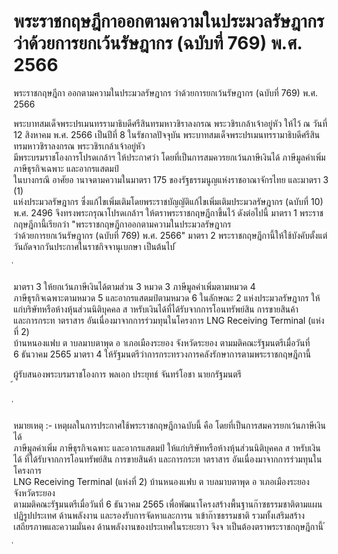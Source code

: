 
# พระราชกฤษฎีกาออกตามความในประมวลรัษฎากร ว่าด้วยการยกเว้นรัษฎากร (ฉบับที่ 769) พ.ศ. 2566
      
      

      
      

 
 
พระราชกฤษฎีกา 
ออกตามความในประมวลรัษฎากร 
ว่าด้วยการยกเว้นรัษฎากร  (ฉบับที่  769) 
พ.ศ.  2566 
 
 
พระบาทสมเด็จพระปรเมนทรรามาธิบดีศรีสินทรมหาวชิราลงกรณ 
พระวชิรเกล้าเจ้าอยู่หัว 
ให้ไว้  ณ  วันที่  12  สิงหาคม  พ.ศ.  2566 
เป็นปีที่  8  ในรัชกาลปัจจุบัน 
พระบาทสมเด็จพระปรเมนทรรามาธิบดีศรีสินทรมหาวชิราลงกรณ  พระวชิรเกล้าเจ้าอยู่หัว   
มีพระบรมราชโองการโปรดเกล้าฯ  ให้ประกาศว่า 
โดยที่เป็นการสมควรยกเว้นภาษีเงินได้  ภาษีมูลค่าเพิ่ม  ภาษีธุรกิจเฉพาะ  และอากรแสตมป์   
ในบางกรณี 
อาศัยอ านาจตามความในมาตรา  175  ของรัฐธรรมนูญแห่งราชอาณาจักรไทย  และมาตรา  3  (1)   
แห่งประมวลรัษฎากร  ซึ่งแก้ไขเพิ่มเติมโดยพระราชบัญญัติแก้ไขเพิ่มเติมประมวลรัษฎากร  (ฉบับที่  10)   
พ.ศ.  2496  จึงทรงพระกรุณาโปรดเกล้าฯ  ให้ตราพระราชกฤษฎีกาขึ้นไว้  ดังต่อไปนี้ 
มาตรา 1 พระราชกฤษฎีกานี้เรียกว่า  "พระราชกฤษฎีกาออกตามความในประมวลรัษฎากร   
ว่าด้วยการยกเว้นรัษฎากร  (ฉบับที่  769)  พ.ศ.  2566" 
มาตรา 2 พระราชกฤษฎีกานี้ให้ใช้บังคับตั้งแต่วันถัดจากวันประกาศในราชกิจจานุเบกษา 
เป็นต้นไป 
้
 
่
 

มาตรา 3 ให้ยกเว้นภาษีเงินได้ตามส่วน  3  หมวด  3  ภาษีมูลค่าเพิ่มตามหมวด  4   
ภาษีธุรกิจเฉพาะตามหมวด  5  และอากรแสตมป์ตามหมวด  6  ในลักษณะ  2  แห่งประมวลรัษฎากร 
ให้แก่บริษัทหรือห้างหุ้นส่วนนิติบุคคล  ส าหรับเงินได้ที่ได้รับจากการโอนทรัพย์สิน  การขายสินค้า   
และการกระท าตราสาร  อันเนื่องมาจากการร่วมทุนในโครงการ  LNG  Receiving  Terminal  (แห่งที่  2)   
บ้านหนองแฟบ  ต าบลมาบตาพุด  อ าเภอเมืองระยอง  จังหวัดระยอง  ตามมติคณะรัฐมนตรีเมื่อวันที่   
6  ธันวาคม  2565 
มาตรา 4 ให้รัฐมนตรีว่าการกระทรวงการคลังรักษาการตามพระราชกฤษฎีกานี้ 
 
ผู้รับสนองพระบรมราชโองการ 
พลเอก ประยุทธ์  จันทร์โอชา 
นายกรัฐมนตรี  
้
 
่
 

หมายเหตุ  :-  เหตุผลในการประกาศใช้พระราชกฤษฎีกาฉบับนี้  คือ  โดยที่เป็นการสมควรยกเว้นภาษีเงินได้   
ภาษีมูลค่าเพิ่ม  ภาษีธุรกิจเฉพาะ  และอากรแสตมป์  ให้แก่บริษัทหรือห้างหุ้นส่วนนิติบุคคล  ส าหรับเงินได้ 
ที่ได้รับจากการโอนทรัพย์สิน  การขายสินค้า  และการกระท าตราสาร  อันเนื่องมาจากการร่วมทุนในโครงการ   
LNG  Receiving  Terminal  (แห่งที่  2)  บ้านหนองแฟบ  ต าบลมาบตาพุด  อ าเภอเมืองระยอง  จังหวัดระยอง   
ตามมติคณะรัฐมนตรีเมื่อวันที่  6  ธันวาคม  2565  เพื่อพัฒนาโครงสร้างพื้นฐานก๊าซธรรมชาติตามแผนปฏิรูปประเทศ 
ด้านพลังงาน  และรองรับการจัดหาและการน าเข้าก๊าซธรรมชาติ  รวมทั้งเสริมสร้างเสถียรภาพและความมั่นคง 
ด้านพลังงานของประเทศในระยะยาว  จึงจ าเป็นต้องตราพระราชกฤษฎีกานี้ 
้
 
่
 